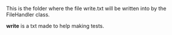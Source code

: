 This is the folder where the file write.txt will be written into by the FileHandler class.

<b>write</b> is a txt made to help making tests.
